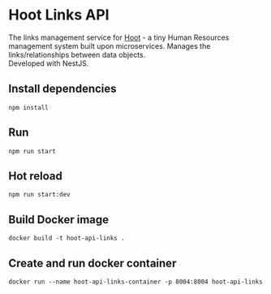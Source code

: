 # Hoot Links API
The links management service for [Hoot](https://github.com/chrisashwalker/hoot) - a tiny Human Resources management system built upon microservices. Manages the links/relationships between data objects.  
Developed with NestJS.

## Install dependencies
```
npm install
```

## Run
```
npm run start
```

## Hot reload
```
npm run start:dev
```

## Build Docker image
```
docker build -t hoot-api-links .
```

## Create and run docker container
```
docker run --name hoot-api-links-container -p 8004:8004 hoot-api-links 
```
